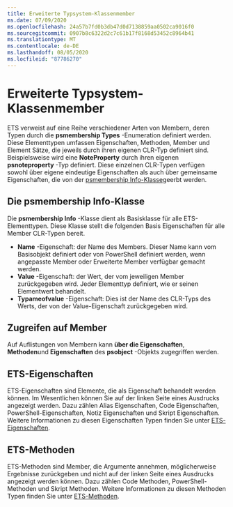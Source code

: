 ```yaml
---
title: Erweiterte Typsystem-Klassenmember
ms.date: 07/09/2020
ms.openlocfilehash: 24a57b7fd0b3db47d0d7138859aa0502ca9016f0
ms.sourcegitcommit: 0907b8c6322d2c7c61b17f8168d53452c8964b41
ms.translationtype: MT
ms.contentlocale: de-DE
ms.lasthandoff: 08/05/2020
ms.locfileid: "87786270"
---
```

# <a name="extended-type-system-class-members"></a>Erweiterte Typsystem-Klassenmember

ETS verweist auf eine Reihe verschiedener Arten von Membern, deren Typen durch die **psmembership Types** -Enumeration definiert werden. Diese Elementtypen umfassen Eigenschaften, Methoden, Member und Element Sätze, die jeweils durch ihren eigenen CLR-Typ definiert sind. Beispielsweise wird eine **NoteProperty** durch ihren eigenen **psnoteproperty** -Typ definiert. Diese einzelnen CLR-Typen verfügen sowohl über eigene eindeutige Eigenschaften als auch über gemeinsame Eigenschaften, die von der [psmembership Info-Klasse](/dotnet/api/system.management.automation.psmemberinfo)geerbt werden.

## <a name="the-psmemberinfo-class"></a>Die psmembership Info-Klasse

Die **psmembership Info** -Klasse dient als Basisklasse für alle ETS-Elementtypen. Diese Klasse stellt die folgenden Basis Eigenschaften für alle Member CLR-Typen bereit.

- **Name** -Eigenschaft: der Name des Members. Dieser Name kann vom Basisobjekt definiert oder von PowerShell definiert werden, wenn angepasste Member oder Erweiterte Member verfügbar gemacht werden.
- **Value** -Eigenschaft: der Wert, der vom jeweiligen Member zurückgegeben wird. Jeder Elementtyp definiert, wie er seinen Elementwert behandelt.
- **Typameofvalue** -Eigenschaft: Dies ist der Name des CLR-Typs des Werts, der von der Value-Eigenschaft zurückgegeben wird.

## <a name="accessing-members"></a>Zugreifen auf Member

Auf Auflistungen von Membern kann **über die Eigenschaften**, **Methoden**und **Eigenschaften** des **psobject** -Objekts zugegriffen werden.

## <a name="ets-properties"></a>ETS-Eigenschaften

ETS-Eigenschaften sind Elemente, die als Eigenschaft behandelt werden können. Im Wesentlichen können Sie auf der linken Seite eines Ausdrucks angezeigt werden. Dazu zählen Alias Eigenschaften, Code Eigenschaften, PowerShell-Eigenschaften, Notiz Eigenschaften und Skript Eigenschaften. Weitere Informationen zu diesen Eigenschaften Typen finden Sie unter [ETS-Eigenschaften](properties.md).

## <a name="ets-methods"></a>ETS-Methoden

ETS-Methoden sind Member, die Argumente annehmen, möglicherweise Ergebnisse zurückgeben und nicht auf der linken Seite eines Ausdrucks angezeigt werden können. Dazu zählen Code Methoden, PowerShell-Methoden und Skript Methoden.
Weitere Informationen zu diesen Methoden Typen finden Sie unter [ETS-Methoden](methods.md).
